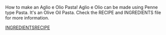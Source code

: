 How to make an Aglio e Olio Pasta!
Aglio e Olio can be made using Penne type Pasta.
It's an Olive Oil Pasta.
Check the RECIPE and INGREDIENTS file for more information.

[INGREDIENTS](INGREDIENTS.md)[RECIPE](RECIPE.md)

